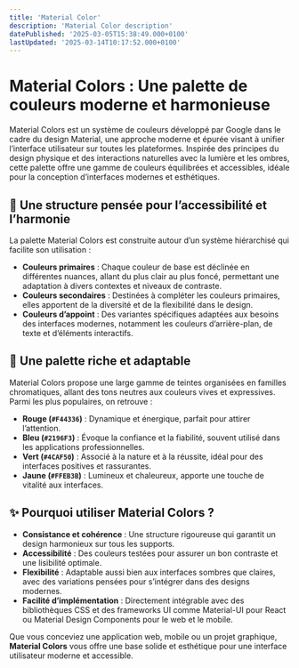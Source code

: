 ```yaml
---
title: 'Material Color'
description: 'Material Color description'
datePublished: '2025-03-05T15:38:49.000+0100'
lastUpdated: '2025-03-14T10:17:52.000+0100'
---
```


# Material Colors : Une palette de couleurs moderne et harmonieuse

Material Colors est un système de couleurs développé par Google dans le cadre du design Material, une approche moderne et épurée visant à unifier l’interface utilisateur sur toutes les plateformes. Inspirée des principes du design physique et des interactions naturelles avec la lumière et les ombres, cette palette offre une gamme de couleurs équilibrées et accessibles, idéale pour la conception d’interfaces modernes et esthétiques.

## 🎨 Une structure pensée pour l’accessibilité et l’harmonie

La palette Material Colors est construite autour d’un système hiérarchisé qui facilite son utilisation :

- **Couleurs primaires** : Chaque couleur de base est déclinée en différentes nuances, allant du plus clair au plus foncé, permettant une adaptation à divers contextes et niveaux de contraste.
- **Couleurs secondaires** : Destinées à compléter les couleurs primaires, elles apportent de la diversité et de la flexibilité dans le design.
- **Couleurs d’appoint** : Des variantes spécifiques adaptées aux besoins des interfaces modernes, notamment les couleurs d’arrière-plan, de texte et d’éléments interactifs.

## 🌈 Une palette riche et adaptable

Material Colors propose une large gamme de teintes organisées en familles chromatiques, allant des tons neutres aux couleurs vives et expressives. Parmi les plus populaires, on retrouve :

- **Rouge (`#F44336`)** : Dynamique et énergique, parfait pour attirer l’attention.
- **Bleu (`#2196F3`)** : Évoque la confiance et la fiabilité, souvent utilisé dans les applications professionnelles.
- **Vert (`#4CAF50`)** : Associé à la nature et à la réussite, idéal pour des interfaces positives et rassurantes.
- **Jaune (`#FFEB3B`)** : Lumineux et chaleureux, apporte une touche de vitalité aux interfaces.

## ✨ Pourquoi utiliser Material Colors ?

- **Consistance et cohérence** : Une structure rigoureuse qui garantit un design harmonieux sur tous les supports.
- **Accessibilité** : Des couleurs testées pour assurer un bon contraste et une lisibilité optimale.
- **Flexibilité** : Adaptable aussi bien aux interfaces sombres que claires, avec des variations pensées pour s’intégrer dans des designs modernes.
- **Facilité d’implémentation** : Directement intégrable avec des bibliothèques CSS et des frameworks UI comme Material-UI pour React ou Material Design Components pour le web et le mobile.

Que vous conceviez une application web, mobile ou un projet graphique, **Material Colors** vous offre une base solide et esthétique pour une interface utilisateur moderne et accessible.

